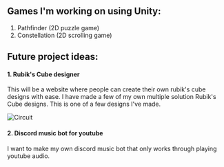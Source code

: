 ## Games I'm working on using Unity:

1. Pathfinder (2D puzzle game)
2. Constellation (2D scrolling game)

## Future project ideas:

#### 1. Rubik's Cube designer

This will be a website where people can create their own rubik's cube designs with ease. I have made a few of my own multiple solution Rubik's Cube designs. This is one of a few designs I've made.

![Circuit](https://user-images.githubusercontent.com/100310833/235582466-bebb4cb0-5b5c-4eec-ae53-3722f0f776b3.png)


#### 2. Discord music bot for youtube

I want to make my own discord music bot that only works through playing youtube audio.
